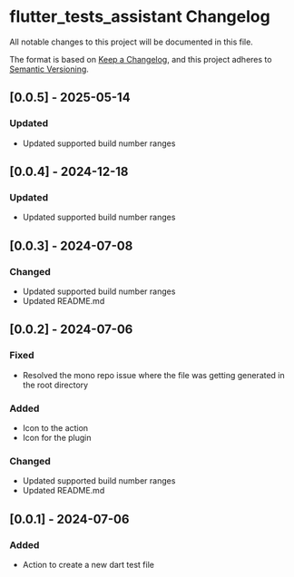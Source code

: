 # flutter_tests_assistant Changelog

All notable changes to this project will be documented in this file.

The format is based on [Keep a Changelog](https://keepachangelog.com/en/1.0.0/),
and this project adheres to [Semantic Versioning](https://semver.org/spec/v2.0.0.html).

## [0.0.5] - 2025-05-14

### Updated
- Updated supported build number ranges

## [0.0.4] - 2024-12-18

### Updated
- Updated supported build number ranges

## [0.0.3] - 2024-07-08

### Changed
- Updated supported build number ranges
- Updated README.md

## [0.0.2] - 2024-07-06

### Fixed
- Resolved the mono repo issue where the file was getting generated in the root directory

### Added
- Icon to the action
- Icon for the plugin

### Changed
- Updated supported build number ranges
- Updated README.md

## [0.0.1] - 2024-07-06

### Added

- Action to create a new dart test file



